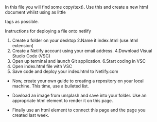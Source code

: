 In this file you will find some copy(text). Use this and create a new html document whilst using as little <div> tags as possible.

Instructions for deploying a file onto netlify

1. Create a folder on your desktop
2.Name it index.html (use.html extension)
3. Create a Netlify account using your email address.
4.Download Visual Studio Code (VSC)
5. Open up terminal and launch Git application.
6.Start coding in VSC
7. Open index.html file with VSC
8. Save code and deploy your index.html to Netlify.com 

- Now, create your own guide to creating a repository on your local machine. This time, use a bulleted list.

- Dowload an image from unsplash and save into your folder. Use an appropriate html element to render it on this page.
  
- Finally use an html element to connect this page and the page you created last week.